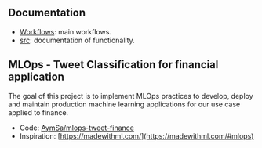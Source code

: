 ## Documentation

- [Workflows](src/main.md): main workflows.
- [src](src/data.md): documentation of functionality.

## MLOps - Tweet Classification for financial application

The goal of this project is to implement MLOps practices to develop, deploy and maintain production machine learning applications for our use case applied to finance.


- Code: [AymSa/mlops-tweet-finance](https://github.com/AymSa/mlops-tweet-finance)
- Inspiration: [https://madewithml.com/](https://madewithml.com/#mlops)
